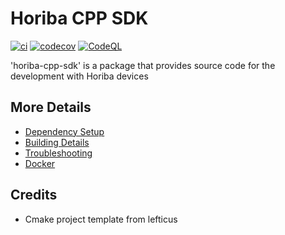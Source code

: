 # Horiba CPP SDK

[![ci](https://github.com/w-samuelgauthier/horiba_cpp_sdk/actions/workflows/ci.yml/badge.svg)](https://github.com/w-samuelgauthier/horiba_cpp_sdk/actions/workflows/ci.yml)
[![codecov](https://codecov.io/gh/w-samuelgauthier/horiba_cpp_sdk/branch/main/graph/badge.svg)](https://codecov.io/gh/w-samuelgauthier/horiba_cpp_sdk)
[![CodeQL](https://github.com/w-samuelgauthier/horiba_cpp_sdk/actions/workflows/codeql-analysis.yml/badge.svg)](https://github.com/w-samuelgauthier/horiba_cpp_sdk/actions/workflows/codeql-analysis.yml)

'horiba-cpp-sdk' is a package that provides source code for the development with Horiba devices

## More Details

 * [Dependency Setup](README_dependencies.md)
 * [Building Details](README_building.md)
 * [Troubleshooting](README_troubleshooting.md)
 * [Docker](README_docker.md)

## Credits
* Cmake project template from lefticus
